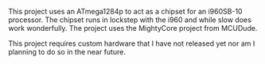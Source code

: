 This project uses an ATmega1284p to act as a chipset for an i960SB-10 processor. The chipset runs in lockstep with the i960 and while slow does work wonderfully.
The project uses the MightyCore project from MCUDude. 

This project requires custom hardware that I have not released yet nor am I planning to do so in the near future.
